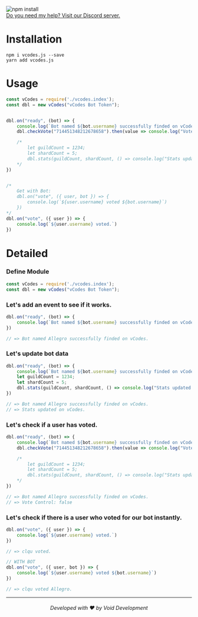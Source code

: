 ![npm install](https://nodei.co/npm/vcodes.js.png?mini=false)<br/>
[Do you need my help? Visit our Discord server.](https://vcodes.xyz/discord)

# Installation
```console
npm i vcodes.js --save
yarn add vcodes.js
```


# Usage
```js
const vCodes = require('./vcodes.index');
const dbl = new vCodes("vCodes Bot Token");


dbl.on("ready", (bot) => {
    console.log(`Bot named ${bot.username} successfully finded on vCodes.`)
    dbl.checkVote("714451348212678658").then(value => console.log("Vote Control: "+ value))

    /*
        let guildCount = 1234;
        let shardCount = 5;
        dbl.stats(guildCount, shardCount, () => console.log("Stats updated on vCodes."));
    */
})


/*
    Get with Bot: 
    dbl.on("vote", ({ user, bot }) => {
        console.log(`${user.username} voted ${bot.username}`)
    })
*/
dbl.on("vote", ({ user }) => {
    console.log(`${user.username} voted.`)
})
```

# Detailed

### Define Module
```js
const vCodes = require('./vcodes.index');
const dbl = new vCodes("vCodes Bot Token");
```

### Let's add an event to see if it works.
```js
dbl.on("ready", (bot) => {
    console.log(`Bot named ${bot.username} successfully finded on vCodes.`)
})

// => Bot named Allegro successfully finded on vCodes.
```

### Let's update bot data
```js
dbl.on("ready", (bot) => {
    console.log(`Bot named ${bot.username} successfully finded on vCodes.`)
    let guildCount = 1234;
    let shardCount = 5;
    dbl.stats(guildCount, shardCount, () => console.log("Stats updated on vCodes."));
})

// => Bot named Allegro successfully finded on vCodes.
// => Stats updated on vCodes.
```

### Let's check if a user has voted.
```js
dbl.on("ready", (bot) => {
    console.log(`Bot named ${bot.username} successfully finded on vCodes.`)
    dbl.checkVote("714451348212678658").then(value => console.log("Vote Control: "+ value))

    /*
        let guildCount = 1234;
        let shardCount = 5;
        dbl.stats(guildCount, shardCount, () => console.log("Stats updated on vCodes."));
    */
})

// => Bot named Allegro successfully finded on vCodes.
// => Vote Control: false
```

### Let's check if there is a user who voted for our bot instantly.
```js
dbl.on("vote", ({ user }) => {
    console.log(`${user.username} voted.`)
})

// => clqu voted.
```
```js
// WITH BOT
dbl.on("vote", ({ user, bot }) => {
    console.log(`${user.username} voted ${bot.username}`)
})

// => clqu voted Allegro.
```

---
<h6 align="center">Developed with ❤️ by Void Development</h6>

